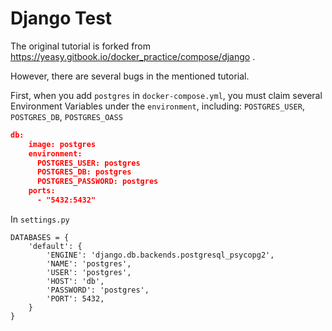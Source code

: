 # Django Test

The original tutorial is forked from https://yeasy.gitbook.io/docker_practice/compose/django .

However, there are several bugs in the mentioned tutorial. 



First, when you add  `postgres` in `docker-compose.yml`, you must claim several Environment Variables under the `environment`, including: `POSTGRES_USER`, `POSTGRES_DB`, `POSTGRES_OASS`

```JSON
db:
	image: postgres
	environment:
	  POSTGRES_USER: postgres
      POSTGRES_DB: postgres
      POSTGRES_PASSWORD: postgres
    ports:
      - "5432:5432"
```

In `settings.py`

```
DATABASES = {
    'default': {
        'ENGINE': 'django.db.backends.postgresql_psycopg2',
        'NAME': 'postgres',
        'USER': 'postgres',
        'HOST': 'db',
        'PASSWORD': 'postgres',
        'PORT': 5432,
    }
}
```

